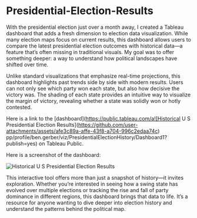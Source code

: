# Presidential-Election-Results

With the presidential election just over a month away, I created a Tableau dashboard that adds a fresh dimension to election data visualization. While many election maps focus on current results, this dashboard allows users to compare the latest presidential election outcomes with historical data—a feature that’s often missing in traditional visuals. My goal was to offer something deeper: a way to understand how political landscapes have shifted over time.

Unlike standard visualizations that emphasize real-time projections, this dashboard highlights past trends side by side with modern results. Users can not only see which party won each state, but also how decisive the victory was. The shading of each state provides an intuitive way to visualize the margin of victory, revealing whether a state was solidly won or hotly contested.

Here is a link to the [dashboard](https://public.tableau.com/a![Historical U S  Presidential Election Results](https://github.com/user-attachments/assets/afe3c89a-affe-43f8-a704-996c2edaa74c)
pp/profile/ben.gerber/viz/PresidentialElectionHistory/Dashboard1?publish=yes) on Tableau Public.

Here is a screenshot of the dashboard:

![Historical U S  Presidential Election Results](https://github.com/user-attachments/assets/a3a69ce6-293b-442e-bb50-2b2890c3ae27)

This interactive tool offers more than just a snapshot of history—it invites exploration. Whether you’re interested in seeing how a swing state has evolved over multiple elections or tracking the rise and fall of party dominance in different regions, this dashboard brings that data to life. It’s a resource for anyone wanting to dive deeper into election history and understand the patterns behind the political map.
